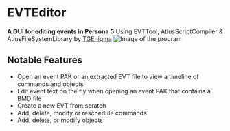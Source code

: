 # EVTEditor
**A GUI for editing events in Persona 5**
Using EVTTool, AtlusScriptCompiler & AtlusFileSystemLibrary by [TGEnigma](https://github.com/TGEnigma/)
![Image of the program](https://i.imgur.com/9TW9hsq.png)
## Notable Features
- Open an event PAK or an extracted EVT file to view a timeline of commands and objects
- Edit event text on the fly when opening an event PAK that contains a BMD file
- Create a new EVT from scratch
- Add, delete, modify or reschedule commands
- Add, delete, or modify objects

